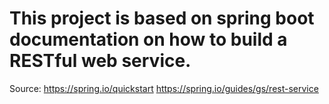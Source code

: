 # This project is based on spring boot documentation on how to build a RESTful web service.

Source: https://spring.io/quickstart
https://spring.io/guides/gs/rest-service
